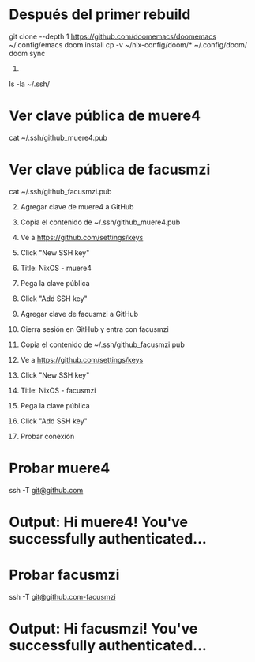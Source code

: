 # Después del primer rebuild

git clone --depth 1 https://github.com/doomemacs/doomemacs ~/.config/emacs
doom install
cp -v ~/nix-config/doom/* ~/.config/doom/
doom sync



1.
ls -la ~/.ssh/
# Ver clave pública de muere4
cat ~/.ssh/github_muere4.pub
# Ver clave pública de facusmzi
cat ~/.ssh/github_facusmzi.pub

2. Agregar clave de muere4 a GitHub
1. Copia el contenido de ~/.ssh/github_muere4.pub
2. Ve a https://github.com/settings/keys
3. Click "New SSH key"
4. Title: NixOS - muere4
5. Pega la clave pública
6. Click "Add SSH key"

3. Agregar clave de facusmzi a GitHub
1. Cierra sesión en GitHub y entra con facusmzi
2. Copia el contenido de ~/.ssh/github_facusmzi.pub
3. Ve a https://github.com/settings/keys
4. Click "New SSH key"
5. Title: NixOS - facusmzi
6. Pega la clave pública
7. Click "Add SSH key"



4. Probar conexión
# Probar muere4
ssh -T git@github.com
# Output: Hi muere4! You've successfully authenticated...
# Probar facusmzi
ssh -T git@github.com-facusmzi
# Output: Hi facusmzi! You've successfully authenticated...
